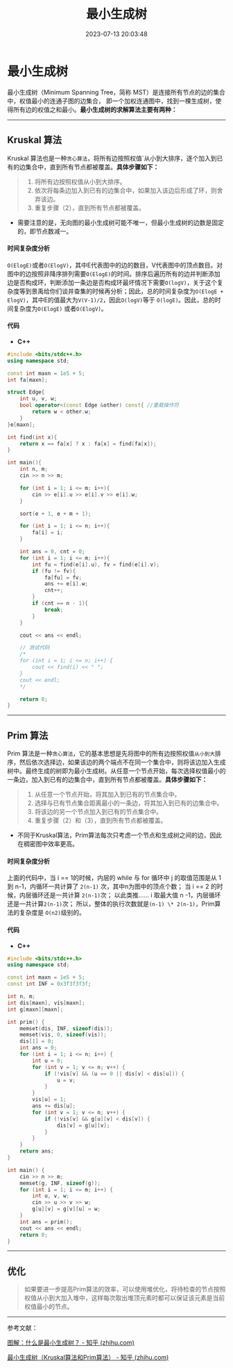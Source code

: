 ﻿---
layout: blog
title: 最小生成树
date: 2023-07-13 20:03:48 
updated: 2023-12-08 12:58:34
tags: 
    - Cpp
    - 算法
categories: Cpp
cover: https://pic.imgdb.cn/item/64bf589a1ddac507cc90818b.webp
---
# 最小生成树

最小生成树（Minimum Spanning Tree，简称 MST）是连接所有节点的边的集合中，权值最小的连通子图的边集合， 即一个加权连通图中，找到一棵生成树，使得所有边的权值之和最小。**最小生成树的求解算法主要有两种：**

---

## **Kruskal 算法**

Kruskal 算法也是一种`贪心算法`，将所有边按照权值`从小到大排序，逐个加入到已有的边集合中，直到所有节点都被覆盖。**具体步骤如下：**

> 1. 将所有边按照权值从小到大排序。
> 2. 依次将每条边加入到已有的边集合中，如果加入该边后形成了环，则舍弃该边。
> 3. 重复步骤（2），直到所有节点都被覆盖。

* 需要注意的是，无向图的最小生成树可能不唯一，但最小生成树的边数是固定的，即节点数减一。

#### **时间复杂度分析**

`O(ElogE)`或者`O(ElogV)`，其中E代表图中的边的数目，V代表图中的顶点数目。对图中的边按照非降序排列需要`O(ElogE)`的时间。排序后遍历所有的边并判断添加边是否构成环，判断添加一条边是否构成环最坏情况下需要`O(logV)`，关于这个复杂度等到景禹给你们谈并查集的时候再分析；因此，总的时间复杂度为`O(ElogE + ElogV)`，其中E的值最大为`V(V-1)/2`，因此`O(logV)`等于 `O(logE)`。因此，总的时间复杂度为`O(ElogE)` 或者`O(ElogV)`。

#### **代码**

* **C++**

```cpp
#include <bits/stdc++.h>
using namespace std;

const int maxn = 1e5 + 5;
int fa[maxn];

struct Edge{
    int u, v, w;
    bool operator<(const Edge &other) const{ //重载操作符
        return w < other.w;
    }
}e[maxn];

int find(int x){
    return x == fa[x] ? x : fa[x] = find(fa[x]);
}

int main(){
    int n, m;
    cin >> n >> m;

    for (int i = 1; i <= m; i++){
        cin >> e[i].u >> e[i].v >> e[i].w;
    }

    sort(e + 1, e + m + 1);

    for (int i = 1; i <= n; i++){
        fa[i] = i;
    }

    int ans = 0, cnt = 0;
    for (int i = 1; i <= m; i++){
        int fu = find(e[i].u), fv = find(e[i].v);
        if (fu != fv){
            fa[fu] = fv;
            ans += e[i].w;
            cnt++;
        }
        if (cnt == n - 1){
            break;
        }
    }

    cout << ans << endl;

    // 测试代码
    /*
    for (int i = 1; i <= n; i++) {
        cout << find(i) << " ";
    }
    cout << endl;
    */

    return 0;
}
```
---

## **Prim 算法**

Prim 算法是一种`贪心算法`，它的基本思想是先将图中的所有边按照权值`从小到大`排序，然后依次选择边，如果该边的两个端点不在同一个集合中，则将该边加入生成树中。最终生成的树即为最小生成树。从任意一个节点开始，每次选择权值最小的一条边，加入到已有的边集合中，直到所有节点都被覆盖。**具体步骤如下：**

> 1. 从任意一个节点开始，将其加入到已有的节点集合中。
> 2. 选择与已有节点集合距离最小的一条边，将其加入到已有的边集合中。
> 3. 将该边的另一个节点加入到已有的节点集合中。
> 4. 重复步骤（2）和（3），直到所有节点都被覆盖。

* 不同于Kruskal算法，Prim算法每次只考虑一个节点和生成树之间的边，因此在稠密图中效率更高。

#### **时间复杂度分析**

上面的代码中，当 i == 1的时候，内层的 while 与 for 循环中 j 的取值范围是从 1 到 n-1，内循环一共计算了 `2(n-1)` 次，其中n为图中的顶点个数； 当 i == 2 的时候，内层循环还是一共计算 `2(n-1)`次； 以此类推...... i 取最大值 n -1，内层循环还是一共计算`2(n-1)`次； 所以，整体的执行次数就是`(n-1) \* 2(n-1)`，Prim算法的复杂度是 `O(n2)`级别的。

#### **代码**

* **C++**

```cpp
#include <bits/stdc++.h>
using namespace std;

const int maxn = 1e5 + 5;
const int INF = 0x3f3f3f3f;

int n, m;
int dis[maxn], vis[maxn];
int g[maxn][maxn];

int prim() {
    memset(dis, INF, sizeof(dis));
    memset(vis, 0, sizeof(vis));
    dis[1] = 0;
    int ans = 0;
    for (int i = 1; i <= n; i++) {
        int u = 0;
        for (int v = 1; v <= n; v++) {
            if (!vis[v] && (u == 0 || dis[v] < dis[u])) {
                u = v;
            }
        }
        vis[u] = 1;
        ans += dis[u];
        for (int v = 1; v <= n; v++) {
            if (!vis[v] && g[u][v] < dis[v]) {
                dis[v] = g[u][v];
            }
        }
    }
    return ans;
}

int main() {
    cin >> n >> m;
    memset(g, INF, sizeof(g));
    for (int i = 1; i <= m; i++) {
        int u, v, w;
        cin >> u >> v >> w;
        g[u][v] = g[v][u] = w;
    }
    int ans = prim();
    cout << ans << endl;
    return 0;
}
```

---

## 优化

> 如果要进一步提高Prim算法的效率，可以使用堆优化，将待检查的节点按照权值从小到大加入堆中，这样每次取出堆顶元素时都可以保证该元素是当前权值最小的节点。

---

参考文献：

[图解：什么是最小生成树？ - 知乎 (zhihu.com)](https://zhuanlan.zhihu.com/p/136387766)

[最小生成树（Kruskal算法和Prim算法） - 知乎 (zhihu.com)](https://zhuanlan.zhihu.com/p/74789463)
